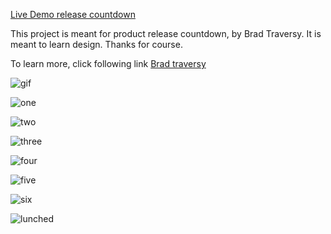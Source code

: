 [Live Demo release countdown](https://sanjmgr.github.io/release_countdown/)

This project is meant for product release countdown, by Brad Traversy. It is meant to learn design. Thanks for course.

To learn more, click following link [Brad traversy](https://youtu.be/NNpwqrvPyyU)

![gif](./screenshots/countdown.gif)

![one](./screenshots/one.png)

![two](./screenshots/two.png)

![three](./screenshots/three.png)

![four](./screenshots/four.png)

![five](./screenshots/five.png)

![six](./screenshots/six.png)

![lunched](./screenshots/lunched.png)
